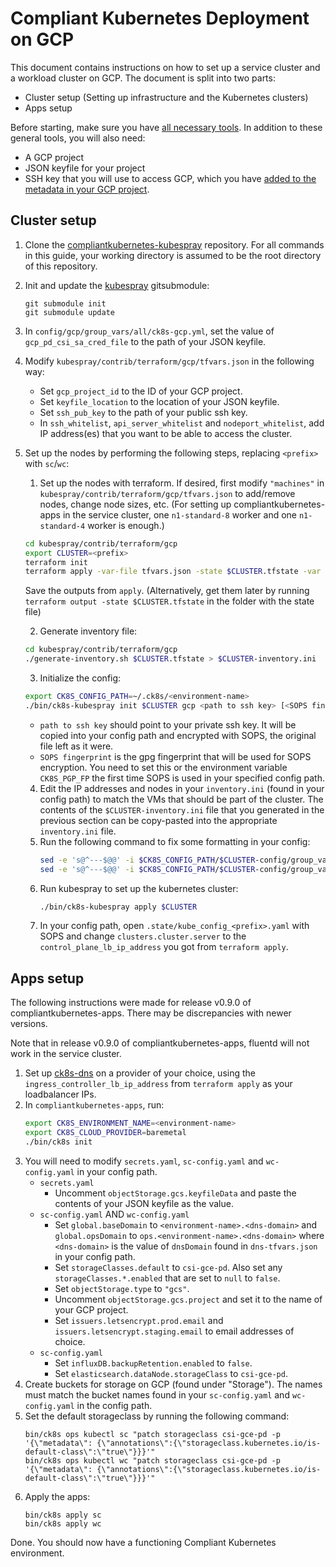 # Compliant Kubernetes Deployment on GCP

This document contains instructions on how to set up a service cluster and a workload cluster on GCP. The document is split into two parts:

- Cluster setup (Setting up infrastructure and the Kubernetes clusters)
- Apps setup

Before starting, make sure you have [all necessary tools](https://github.com/elastisys/compliantkubernetes/blob/main/docs/operator-manual/getting-started.md). In addition to these general tools, you will also need:

- A GCP project
- JSON keyfile for your project
- SSH key that you will use to access GCP, which you have [added to the metadata in your GCP project](https://cloud.google.com/compute/docs/instances/adding-removing-ssh-keys).

## Cluster setup

1. Clone the [compliantkubernetes-kubespray](https://github.com/elastisys/compliantkubernetes-kubespray) repository. For all commands in this guide, your working directory is assumed to be the root directory of this repository.
2. Init and update the [kubespray](https://github.com/kubernetes-sigs/kubespray) gitsubmodule:
   ```
   git submodule init
   git submodule update
   ```
3. In `config/gcp/group_vars/all/ck8s-gcp.yml`, set the value of `gcp_pd_csi_sa_cred_file` to the path of your JSON keyfile.
4. Modify `kubespray/contrib/terraform/gcp/tfvars.json` in the following way:
    - Set `gcp_project_id` to the ID of your GCP project.
    - Set `keyfile_location` to the location of your JSON keyfile.
    - Set `ssh_pub_key` to the path of your public ssh key.
    - In `ssh_whitelist`, `api_server_whitelist` and `nodeport_whitelist`, add IP address(es) that you want to be able to access the cluster.
5. Set up the nodes by performing the following steps, replacing `<prefix>` with `sc`/`wc`:
    1. Set up the nodes with terraform. If desired, first modify `"machines"` in `kubespray/contrib/terraform/gcp/tfvars.json` to add/remove nodes, change node sizes, etc. (For setting up compliantkubernetes-apps in the service cluster, one `n1-standard-8` worker and one `n1-standard-4` worker is enough.)
    ```bash
    cd kubespray/contrib/terraform/gcp
    export CLUSTER=<prefix>
    terraform init
    terraform apply -var-file tfvars.json -state $CLUSTER.tfstate -var prefix=$CLUSTER
    ```
    Save the outputs from `apply`. (Alternatively, get them later by running `terraform output -state $CLUSTER.tfstate` in the folder with the state file)

    2. Generate inventory file:
    ```bash
    cd kubespray/contrib/terraform/gcp
    ./generate-inventory.sh $CLUSTER.tfstate > $CLUSTER-inventory.ini
    ```
    3. Initialize the config:
    ```bash
    export CK8S_CONFIG_PATH=~/.ck8s/<environment-name>
    ./bin/ck8s-kubespray init $CLUSTER gcp <path to ssh key> [<SOPS fingerprint>]
    ```  
    * `path to ssh key` should point to your private ssh key. It will be copied into your config path and encrypted with SOPS, the original file left as it were.
    * `SOPS fingerprint` is the gpg fingerprint that will be used for SOPS encryption. You need to set this or the environment variable `CK8S_PGP_FP` the first time SOPS is used in your specified config path.
    4. Edit the IP addresses and nodes in your `inventory.ini` (found in your config path) to match the VMs that should be part of the cluster. The contents of the `$CLUSTER-inventory.ini` file that you generated in the previous section can be copy-pasted into the appropriate `inventory.ini` file.
    5. Run the following command to fix some formatting in your config:
        ```bash
        sed -e 's@^---$@@' -i $CK8S_CONFIG_PATH/$CLUSTER-config/group_vars/all/all.yml
        sed -e 's@^---$@@' -i $CK8S_CONFIG_PATH/$CLUSTER-config/group_vars/k8s-cluster/k8s-cluster.yml
        ```
    6. Run kubespray to set up the kubernetes cluster:
        ```bash
        ./bin/ck8s-kubespray apply $CLUSTER
        ```
    7. In your config path, open `.state/kube_config_<prefix>.yaml` with SOPS and change `clusters.cluster.server` to the `control_plane_lb_ip_address` you got from `terraform apply`.

## Apps setup

The following instructions were made for release v0.9.0 of compliantkubernetes-apps. There may be discrepancies with newer versions.

Note that in release v0.9.0 of compliantkubernetes-apps, fluentd will not work in the service cluster.

1. Set up [ck8s-dns](https://github.com/elastisys/ck8s-dns) on a provider of your choice, using the `ingress_controller_lb_ip_address` from `terraform apply` as your loadbalancer IPs.
2. In `compliantkubernetes-apps`, run:
    ```bash
    export CK8S_ENVIRONMENT_NAME=<environment-name>
    export CK8S_CLOUD_PROVIDER=baremetal
    ./bin/ck8s init
    ```
3. You will need to modify `secrets.yaml`, `sc-config.yaml` and `wc-config.yaml` in your config path.
    - `secrets.yaml`
        - Uncomment `objectStorage.gcs.keyfileData` and paste the contents of your JSON keyfile as the value.
    - `sc-config.yaml` AND `wc-config.yaml`
        - Set `global.baseDomain` to `<environment-name>.<dns-domain>` and `global.opsDomain` to `ops.<environment-name>.<dns-domain>` where `<dns-domain>` is the value of `dnsDomain` found in `dns-tfvars.json` in your config path.
        - Set `storageClasses.default` to `csi-gce-pd`. Also set any `storageClasses.*.enabled` that are set to `null` to `false`.
        - Set `objectStorage.type` to `"gcs"`.
        - Uncomment `objectStorage.gcs.project` and set it to the name of your GCP project.
        - Set `issuers.letsencrypt.prod.email` and `issuers.letsencrypt.staging.email` to email addresses of choice.
    - `sc-config.yaml`
        - Set `influxDB.backupRetention.enabled` to `false`.
        - Set `elasticsearch.dataNode.storageClass` to `csi-gce-pd`.
4. Create buckets for storage on GCP (found under "Storage"). The names must match the bucket names found in your `sc-config.yaml` and `wc-config.yaml` in the config path.
5. Set the default storageclass by running the following command:
    ```
    bin/ck8s ops kubectl sc "patch storageclass csi-gce-pd -p '{\"metadata\": {\"annotations\":{\"storageclass.kubernetes.io/is-default-class\":\"true\"}}}'"
    bin/ck8s ops kubectl wc "patch storageclass csi-gce-pd -p '{\"metadata\": {\"annotations\":{\"storageclass.kubernetes.io/is-default-class\":\"true\"}}}'"
    ```
6. Apply the apps:
    ```
    bin/ck8s apply sc
    bin/ck8s apply wc
    ```

Done. You should now have a functioning Compliant Kubernetes environment.
